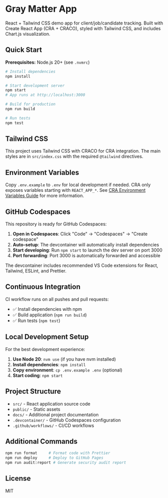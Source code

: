 # Gray Matter App

React + Tailwind CSS demo app for client/job/candidate tracking. Built with Create React App (CRA + CRACO), styled with Tailwind CSS, and includes Chart.js visualization.

## Quick Start

**Prerequisites:** Node.js 20+ (see `.nvmrc`)

```bash
# Install dependencies
npm install

# Start development server
npm start
# App runs at http://localhost:3000

# Build for production
npm run build

# Run tests
npm test
```

## Tailwind CSS

This project uses Tailwind CSS with CRACO for CRA integration. The main styles are in `src/index.css` with the required `@tailwind` directives.

## Environment Variables

Copy `.env.example` to `.env` for local development if needed. CRA only exposes variables starting with `REACT_APP_*`. See [CRA Environment Variables Guide](https://create-react-app.dev/docs/adding-custom-environment-variables/) for more information.

## GitHub Codespaces

This repository is ready for GitHub Codespaces:

1. **Open in Codespaces**: Click "Code" → "Codespaces" → "Create codespace"
2. **Auto-setup**: The devcontainer will automatically install dependencies
3. **Start developing**: Run `npm start` to launch the dev server on port 3000
4. **Port forwarding**: Port 3000 is automatically forwarded and accessible

The devcontainer includes recommended VS Code extensions for React, Tailwind, ESLint, and Prettier.

## Continuous Integration

CI workflow runs on all pushes and pull requests:
- ✅ Install dependencies with npm
- ✅ Build application (`npm run build`)  
- ✅ Run tests (`npm test`)

## Local Development Setup

For the best development experience:

1. **Use Node 20**: `nvm use` (if you have nvm installed)
2. **Install dependencies**: `npm install`
3. **Copy environment**: `cp .env.example .env` (optional)
4. **Start coding**: `npm start`

## Project Structure

- `src/` - React application source code
- `public/` - Static assets
- `docs/` - Additional project documentation
- `.devcontainer/` - GitHub Codespaces configuration
- `.github/workflows/` - CI/CD workflows

## Additional Commands

```bash
npm run format     # Format code with Prettier
npm run deploy     # Deploy to GitHub Pages
npm run audit:report # Generate security audit report
```

## License

MIT